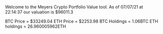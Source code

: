 Welcome to the Meyers Crypto Portfolio Value tool. 
As of 07/07/21 at 22:14:37 our valuation is $96011.3 

BTC Price = $33249.04
 ETH Price = $2253.98
BTC Holdings = 1.06BTC
 ETH holdings = 26.960005962ETH 
